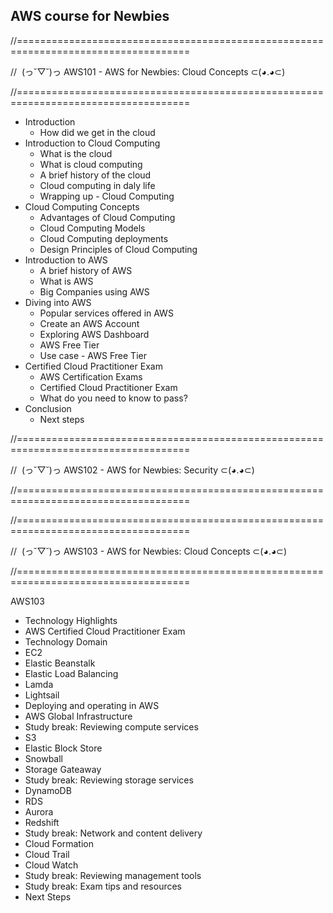 ## AWS course for Newbies

//====================================================================================

//  (っ˘▽˘)っ AWS101 - AWS for Newbies: Cloud Concepts ⊂(◕.◕⊂)

//====================================================================================
- Introduction
	- How did we get in the cloud
- Introduction to Cloud Computing
	- What is the cloud
	- What is cloud computing
	- A brief history of the cloud
	- Cloud computing in daly life
	- Wrapping up - Cloud Computing
- Cloud Computing Concepts
	- Advantages of Cloud Computing
	- Cloud Computing Models
	- Cloud Computing deployments
	- Design Principles of Cloud Computing
- Introduction to AWS
	- A brief history of AWS
	- What is AWS
	- Big Companies using AWS
- Diving into AWS
	- Popular services offered in AWS
	- Create an AWS Account
	- Exploring AWS Dashboard
	- AWS Free Tier
	- Use case - AWS Free Tier
- Certified Cloud Practitioner Exam
	- AWS Certification Exams
	- Certified Cloud Practitioner Exam
	- What do you need to know to pass?
- Conclusion
	- Next steps

//====================================================================================

//  (っ˘▽˘)っ AWS102 - AWS for Newbies: Security ⊂(◕.◕⊂)

//====================================================================================

//====================================================================================

//  (っ˘▽˘)っ AWS103 - AWS for Newbies: Cloud Concepts ⊂(◕.◕⊂)

//====================================================================================

AWS103
- Technology Highlights
- AWS Certified Cloud Practitioner Exam
- Technology Domain
- EC2
- Elastic Beanstalk
- Elastic Load Balancing
- Lamda
- Lightsail
- Deploying and operating in AWS
- AWS Global Infrastructure
- Study break: Reviewing compute services
- S3
- Elastic Block Store
- Snowball
- Storage Gateaway
- Study break: Reviewing storage services
- DynamoDB
- RDS
- Aurora
- Redshift
- Study break: Network and content delivery
- Cloud Formation
- Cloud Trail
- Cloud Watch
- Study break: Reviewing management tools
- Study break: Exam tips and resources
- Next Steps


